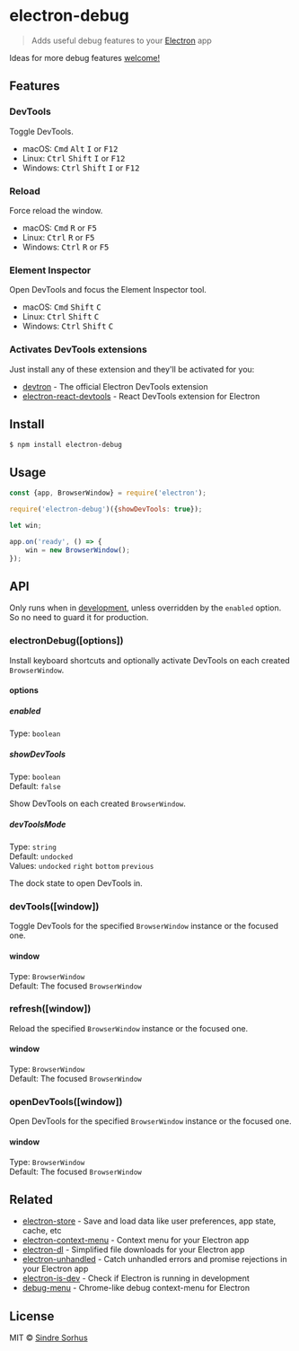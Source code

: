 # electron-debug

> Adds useful debug features to your [Electron](https://electronjs.org) app

Ideas for more debug features [welcome!](https://github.com/sindresorhus/electron-debug/issues/new)


## Features

### DevTools

Toggle DevTools.

- macOS: <kbd>Cmd</kbd> <kbd>Alt</kbd> <kbd>I</kbd> or <kbd>F12</kbd>
- Linux: <kbd>Ctrl</kbd> <kbd>Shift</kbd> <kbd>I</kbd> or <kbd>F12</kbd>
- Windows: <kbd>Ctrl</kbd> <kbd>Shift</kbd> <kbd>I</kbd> or <kbd>F12</kbd>

### Reload

Force reload the window.

- macOS: <kbd>Cmd</kbd> <kbd>R</kbd> or <kbd>F5</kbd>
- Linux: <kbd>Ctrl</kbd> <kbd>R</kbd> or <kbd>F5</kbd>
- Windows: <kbd>Ctrl</kbd> <kbd>R</kbd> or <kbd>F5</kbd>

### Element Inspector

Open DevTools and focus the Element Inspector tool.

- macOS: <kbd>Cmd</kbd> <kbd>Shift</kbd> <kbd>C</kbd>
- Linux: <kbd>Ctrl</kbd> <kbd>Shift</kbd> <kbd>C</kbd>
- Windows: <kbd>Ctrl</kbd> <kbd>Shift</kbd> <kbd>C</kbd>

### Activates DevTools extensions

Just install any of these extension and they'll be activated for you:

- [devtron](https://electronjs.org/devtron) - The official Electron DevTools extension
- [electron-react-devtools](https://github.com/firejune/electron-react-devtools) - React DevTools extension for Electron


## Install

```
$ npm install electron-debug
```


## Usage

```js
const {app, BrowserWindow} = require('electron');

require('electron-debug')({showDevTools: true});

let win;

app.on('ready', () => {
	win = new BrowserWindow();
});
```


## API

Only runs when in [development](https://github.com/sindresorhus/electron-is-dev), unless overridden by the `enabled` option. So no need to guard it for production.

### electronDebug([options])

Install keyboard shortcuts and optionally activate DevTools on each created `BrowserWindow`.

#### options

##### enabled

Type: `boolean`

##### showDevTools

Type: `boolean`<br>
Default: `false`

Show DevTools on each created `BrowserWindow`.

##### devToolsMode

Type: `string`<br>
Default: `undocked`<br>
Values: `undocked` `right` `bottom` `previous`

The dock state to open DevTools in.

### devTools([window])

Toggle DevTools for the specified `BrowserWindow` instance or the focused one.

#### window

Type: `BrowserWindow`<br>
Default: The focused `BrowserWindow`

### refresh([window])

Reload the specified `BrowserWindow` instance or the focused one.

#### window

Type: `BrowserWindow`<br>
Default: The focused `BrowserWindow`

### openDevTools([window])

Open DevTools for the specified `BrowserWindow` instance or the focused one.

#### window

Type: `BrowserWindow`<br>
Default: The focused `BrowserWindow`


## Related

- [electron-store](https://github.com/sindresorhus/electron-store) - Save and load data like user preferences, app state, cache, etc
- [electron-context-menu](https://github.com/sindresorhus/electron-context-menu) - Context menu for your Electron app
- [electron-dl](https://github.com/sindresorhus/electron-dl) - Simplified file downloads for your Electron app
- [electron-unhandled](https://github.com/sindresorhus/electron-unhandled) - Catch unhandled errors and promise rejections in your Electron app
- [electron-is-dev](https://github.com/sindresorhus/electron-is-dev) - Check if Electron is running in development
- [debug-menu](https://github.com/parro-it/debug-menu) - Chrome-like debug context-menu for Electron


## License

MIT © [Sindre Sorhus](https://sindresorhus.com)
